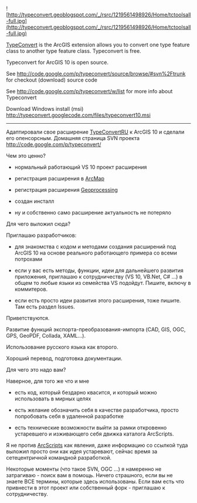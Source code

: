 ![http://typeconvert.geoblogspot.com/_/rsrc/1219561498926/Home/tctoolsall-full.jpg](http://typeconvert.geoblogspot.com/_/rsrc/1219561498926/Home/tctoolsall-full.jpg)

[TypeConvert](TypeConvert.md) is the ArcGIS extension allows you to convert one type feature class to another type feature class. Typeconvert is free.

Typeconvert for ArcGIS 10 is open source.

See http://code.google.com/p/typeconvert/source/browse/#svn%2Ftrunk for checkout (download) source code

See http://code.google.com/p/typeconvert/w/list for more info about Typeconvert

Download Windows install (msi) http://typeconvert.googlecode.com/files/typeconvert10.msi


---



Адаптировали свое расширение [TypeConvertRU](TypeConvertRU.md) к ArcGIS 10 и сделали его опенсорсным.
Домашняя страница SVN проекта http://code.google.com/p/typeconvert/

Чем это ценно?

- нормальный работающий VS 10 проект расширения

- регистрация расширения в [ArcMap](ArcMap.md)

- регистрация расширения [Geoprocessing](Geoprocessing.md)

- создан инсталл

- ну и собственно само расширение актуальность не потеряло

Для чего выложил сюда?

Приглашаю разработчиков:

- для знакомства с кодом и методами создания расширений под ArcGIS 10 на основе реального работающего примера со всеми потрохами

- если у вас есть методы, функции, идеи для дальнейшего развития приложения, приглашаю к сотрудничеству (VS 10, VB.Net, C# ...) в общем то любые языки из семейства VS подойдут. Пишите, включу в коммитеров.

- если есть просто идеи развития этого расширения, тоже пишите. Там есть раздел Issues.

Приветствуются.

Развитие функций экспорта-преобразования-импорта (CAD, GIS, OGC, GPS, GeoPDF, Collada, XAML...).

Использование русского языка как второго.

Хороший перевод, подготовка документации.

Для чего это надо вам?

Наверное, для того же что и мне

- есть код, который бездарно квасится, и который можно использовать в мирных целях

- есть желание обозначить себя в качестве разработчика, просто попробовать себя в удаленной разработке

- есть технические возможности выйти за рамки откровенно устаревшего и изживающего себя движка каталога ArcScripts.

Я не против [ArcScripts](http://resources.arcgis.com/gallery/file/geoprocessing/details?entryID=F989657D-1422-2418-7F75-D603CC22C2FD) как явления, даже информацию со ссылкой туда выложил просто они как идея устаревают, сейчас время за сетецентричной командной разработкой.

Некоторые моменты (что такое SVN, OGC ...) я намеренно не затрагиваю - поиск вам в помощь. Ничего страшного, если вы не знаете ВСЕ термины, которые здесь использованы. Если вам есть что привнести в этот проект или собственный форк - приглашаю к сотрудничеству.